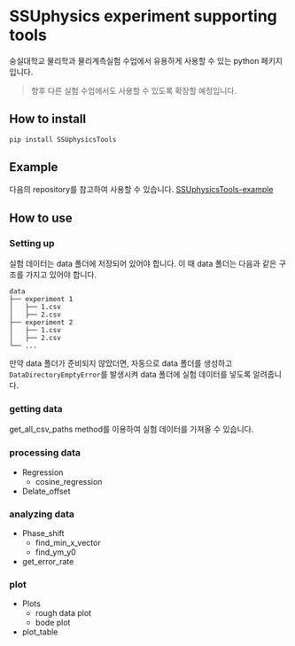 # SSUphysics experiment supporting tools
숭실대학교 물리학과 물리계측실험 수업에서 유용하게 사용할 수 있는 python 페키지입니다.

> 향후 다른 실험 수업에서도 사용할 수 있도록 확장할 예정입니다.

## How to install
```zsh
pip install SSUphysicsTools
```

## Example
다음의 repository를 참고하여 사용할 수 있습니다.
[SSUphysicsTools-example](https://github.com/kty1004/SSUphysicsTools_examples)

## How to use
### Setting up
실험 데이터는 data 폴더에 저장되어 있어야 합니다. 이 때 data 폴더는 다음과 같은 구조를 가지고 있어야 합니다.
```
data
├── experiment 1
│   ├── 1.csv
│   ├── 2.csv
├── experiment 2
│   ├── 1.csv
│   ├── 2.csv
└── ...
```
만약 data 폴더가 준비되지 않았더면, 자동으로 data 폴더를 생성하고 `DataDirectoryEmptyError`를 발생시켜 data 폴더에 실험 데이터를 넣도록 알려줍니다.

### getting data
get_all_csv_paths method를 이용하여 실험 데이터를 가져올 수 있습니다.

### processing data
- Regression
    - cosine_regression
- Delate_offset
### analyzing data
- Phase_shift
    - find_min_x_vector
    - find_ym_y0
- get_error_rate
### plot
- Plots
    - rough data plot
    - bode plot
- plot_table